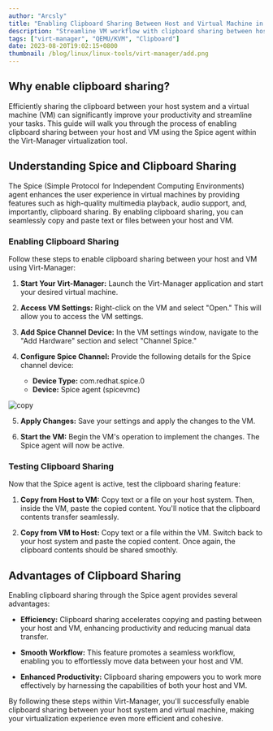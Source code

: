 ```yaml
---
author: "Arcsly"
title: "Enabling Clipboard Sharing Between Host and Virtual Machine in Virt-Manager"
description: "Streamline VM workflow with clipboard sharing between host and guest using Virt-Manager's Spice agent. Boost productivity and efficiency. Learn how in this guide."
tags: ["virt-manager", "QEMU/KVM", "Clipboard"]
date: 2023-08-20T19:02:15+0800
thumbnail: /blog/linux/linux-tools/virt-manager/add.png
---
```


## Why enable clipboard sharing?

Efficiently sharing the clipboard between your host system and a virtual machine (VM) can significantly improve your productivity and streamline your tasks. This guide will walk you through the process of enabling clipboard sharing between your host and VM using the Spice agent within the Virt-Manager virtualization tool.

## Understanding Spice and Clipboard Sharing

The Spice (Simple Protocol for Independent Computing Environments) agent enhances the user experience in virtual machines by providing features such as high-quality multimedia playback, audio support, and, importantly, clipboard sharing. By enabling clipboard sharing, you can seamlessly copy and paste text or files between your host and VM.

### Enabling Clipboard Sharing

Follow these steps to enable clipboard sharing between your host and VM using Virt-Manager:

1. **Start Your Virt-Manager:** Launch the Virt-Manager application and start your desired virtual machine.

2. **Access VM Settings:** Right-click on the VM and select "Open." This will allow you to access the VM settings.

3. **Add Spice Channel Device:** In the VM settings window, navigate to the "Add Hardware" section and select "Channel Spice."

4. **Configure Spice Channel:** Provide the following details for the Spice channel device:

   - **Device Type:** com.redhat.spice.0
   - **Device:** Spice agent (spicevmc)

![copy](/blog/linux/linux-tools/virt-manager/add.png)

5. **Apply Changes:** Save your settings and apply the changes to the VM.

6. **Start the VM:** Begin the VM's operation to implement the changes. The Spice agent will now be active.

### Testing Clipboard Sharing

Now that the Spice agent is active, test the clipboard sharing feature:

1. **Copy from Host to VM:** Copy text or a file on your host system. Then, inside the VM, paste the copied content. You'll notice that the clipboard contents transfer seamlessly.

2. **Copy from VM to Host:** Copy text or a file within the VM. Switch back to your host system and paste the copied content. Once again, the clipboard contents should be shared smoothly.

## Advantages of Clipboard Sharing

Enabling clipboard sharing through the Spice agent provides several advantages:

- **Efficiency:** Clipboard sharing accelerates copying and pasting between your host and VM, enhancing productivity and reducing manual data transfer.

- **Smooth Workflow:** This feature promotes a seamless workflow, enabling you to effortlessly move data between your host and VM.

- **Enhanced Productivity:** Clipboard sharing empowers you to work more effectively by harnessing the capabilities of both your host and VM.

By following these steps within Virt-Manager, you'll successfully enable clipboard sharing between your host system and virtual machine, making your virtualization experience even more efficient and cohesive.
